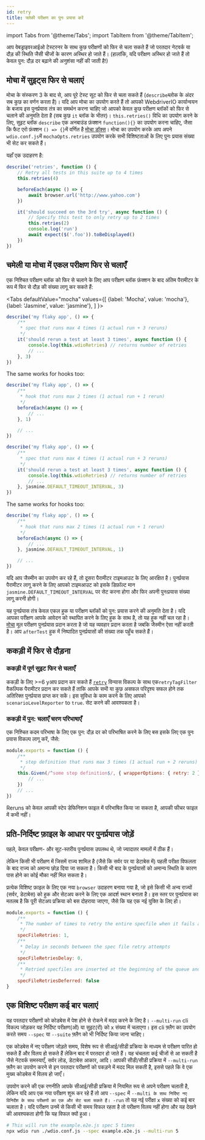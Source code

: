 ```yaml
---
id: retry
title: फ्लेकी परीक्षण का पुनः प्रयास करें
---
```


import Tabs from '@theme/Tabs';
import TabItem from '@theme/TabItem';

आप वेबड्राइवरआईओ टेस्टरनर के साथ कुछ परीक्षणों को फिर से चला सकते हैं जो परतदार नेटवर्क या दौड़ की स्थिति जैसी चीजों के कारण अस्थिर हो जाते हैं। (हालांकि, यदि परीक्षण अस्थिर हो जाते हैं तो केवल पुन: दौड़ दर बढ़ाने की अनुशंसा नहीं की जाती है!)

## मोचा में सुइट्स फिर से चलाएं

मोचा के संस्करण 3 के बाद से, आप पूरे टेस्ट सूट को फिर से चला सकते हैं (`describe`ब्लोक के अंदर सब कुछ का वर्णन करता है)। यदि आप मोचा का उपयोग करते हैं तो आपको WebdriverIO कार्यान्वयन के बजाय इस पुनर्प्रयास तंत्र का समर्थन करना चाहिए जो आपको केवल कुछ परीक्षण ब्लॉकों को फिर से चलाने की अनुमति देता है (सब कुछ `it` ब्लॉक के भीतर)। `this.retries()` विधि का उपयोग करने के लिए, सुइट ब्लॉक `describe` एक अनबाउंड फ़ंक्शन `function(){}` का उपयोग करना चाहिए, जैसा कि फैट एरो फ़ंक्शन `() => {}`में वर्णित है [मोचा डॉक्स](https://mochajs.org/#arrow-functions)। मोचा का उपयोग करके आप अपने `wdio.conf.js`में `mochaOpts.retries` उपयोग करके सभी विशिष्टताओं के लिए पुनः प्रयास संख्या भी सेट कर सकते हैं।

यहाँ एक उदाहरण है:

```js
describe('retries', function () {
    // Retry all tests in this suite up to 4 times
    this.retries(4)

    beforeEach(async () => {
        await browser.url('http://www.yahoo.com')
    })

    it('should succeed on the 3rd try', async function () {
        // Specify this test to only retry up to 2 times
        this.retries(2)
        console.log('run')
        await expect($('.foo')).toBeDisplayed()
    })
})
```

## चमेली या मोचा में एकल परीक्षण फिर से चलाएँ

एक निश्चित परीक्षण ब्लॉक को फिर से चलाने के लिए आप परीक्षण ब्लॉक फ़ंक्शन के बाद अंतिम पैरामीटर के रूप में फिर से दौड़ की संख्या लागू कर सकते हैं:

<Tabs
  defaultValue="mocha"
  values={[
    {label: 'Mocha', value: 'mocha'},
 {label: 'Jasmine', value: 'jasmine'},
 ]
}>
<TabItem value="mocha">

```js
describe('my flaky app', () => {
    /**
     * spec that runs max 4 times (1 actual run + 3 reruns)
     */
    it('should rerun a test at least 3 times', async function () {
        console.log(this.wdioRetries) // returns number of retries
        // ...
    }, 3)
})
```

The same works for hooks too:

```js
describe('my flaky app', () => {
    /**
     * hook that runs max 2 times (1 actual run + 1 rerun)
     */
    beforeEach(async () => {
        // ...
    }, 1)

    // ...
})
```

</TabItem>
<TabItem value="jasmine">

```js
describe('my flaky app', () => {
    /**
     * spec that runs max 4 times (1 actual run + 3 reruns)
     */
    it('should rerun a test at least 3 times', async function () {
        console.log(this.wdioRetries) // returns number of retries
        // ...
    }, jasmine.DEFAULT_TIMEOUT_INTERVAL, 3)
})
```

The same works for hooks too:

```js
describe('my flaky app', () => {
    /**
     * hook that runs max 2 times (1 actual run + 1 rerun)
     */
    beforeEach(async () => {
        // ...
    }, jasmine.DEFAULT_TIMEOUT_INTERVAL, 1)

    // ...
})
```

यदि आप जैस्मीन का उपयोग कर रहे हैं, तो दूसरा पैरामीटर टाइमआउट के लिए आरक्षित है। पुनर्प्रयास पैरामीटर लागू करने के लिए आपको टाइमआउट को इसके डिफ़ॉल्ट मान `jasmine.DEFAULT_TIMEOUT_INTERVAL` पर सेट करना होगा और फिर अपनी पुनःप्रयास संख्या लागू करनी होगी।

</TabItem>
</Tabs>

यह पुनर्प्रयास तंत्र केवल एकल हुक या परीक्षण ब्लॉकों को पुन: प्रयास करने की अनुमति देता है। यदि आपका परीक्षण आपके आवेदन को स्थापित करने के लिए हुक के साथ है, तो यह हुक नहीं चल रहा है। [मोचा](https://mochajs.org/#retry-tests) मूल परीक्षण पुनर्प्रयास प्रदान करता है जो यह व्यवहार प्रदान करता है जबकि जैस्मीन ऐसा नहीं करती है। आप ` afterTest ` हुक में निष्पादित पुनर्प्रयासों की संख्या तक पहुँच सकते हैं।

## ककड़ी में फिर से दौड़ना

### ककड़ी में पूर्ण सुइट फिर से चलाएँ

ककड़ी के लिए >=6 yआप प्रदान कर सकते हैं [`retry`](https://github.com/cucumber/cucumber-js/blob/master/docs/cli.md#retry-failing-tests) विन्यास विकल्प के साथ एक`retryTagFilter` वैकल्पिक पैरामीटर प्रदान कर सकते हैं ताकि आपके सभी या कुछ असफल परिदृश्य सफल होने तक अतिरिक्त पुनर्प्रयास प्राप्त कर सकें। इस सुविधा के काम करने के लिए आपको `scenarioLevelReporter` to `true`. सेट करने की आवश्यकता है।

### ककड़ी में पुन: चलाएँ चरण परिभाषाएँ

एक निश्चित कदम परिभाषा के लिए एक पुन: दौड़ दर को परिभाषित करने के लिए बस इसके लिए एक पुनः प्रयास विकल्प लागू करें, जैसे:

```js
module.exports = function () {
    /**
     * step definition that runs max 3 times (1 actual run + 2 reruns)
     */
    this.Given(/^some step definition$/, { wrapperOptions: { retry: 2 } }, async () => {
        // ...
    })
    // ...
})
```

Reruns को केवल आपकी स्टेप डेफिनिशन फाइल में परिभाषित किया जा सकता है, आपकी फीचर फाइल में कभी नहीं।

## प्रति-निर्दिष्ट फ़ाइल के आधार पर पुनर्प्रयास जोड़ें

पहले, केवल परीक्षण- और सूट-स्तरीय पुनर्प्रयास उपलब्ध थे, जो ज्यादातर मामलों में ठीक हैं।

लेकिन किसी भी परीक्षण में जिसमें राज्य शामिल है (जैसे कि सर्वर पर या डेटाबेस में) पहली परीक्षा विफलता के बाद राज्य को अमान्य छोड़ दिया जा सकता है। किसी भी बाद के पुनर्प्रयासों को अमान्य स्थिति के कारण पास होने का कोई मौका नहीं मिल सकता है।

प्रत्येक विशिष्ट फ़ाइल के लिए एक नया `browser` उदाहरण बनाया गया है, जो इसे किसी भी अन्य राज्यों (सर्वर, डेटाबेस) को हुक और सेटअप करने के लिए एक आदर्श स्थान बनाता है। इस स्तर पर पुनर्प्रयास का मतलब है कि पूरी सेटअप प्रक्रिया को बस दोहराया जाएगा, जैसे कि यह एक नई युक्ति के लिए हो।

```js
module.exports = function () {
    /**
     * The number of times to retry the entire specfile when it fails as a whole
     */
    specFileRetries: 1,
    /**
     * Delay in seconds between the spec file retry attempts
     */
    specFileRetriesDelay: 0,
    /**
     * Retried specfiles are inserted at the beginning of the queue and retried immediately
     */
    specFileRetriesDeferred: false
}
```

## एक विशिष्ट परीक्षण कई बार चलाएं

यह परतदार परीक्षणों को कोडबेस में पेश होने से रोकने में मदद करने के लिए है। `--multi-run` cli विकल्प जोड़कर यह निर्दिष्ट परीक्षण(ओं) या सुइट(रों) को x संख्या में चलाएगा। इस cli फ़्लैग का उपयोग करते समय `--spec` या `--suite` फ़्लैग को भी निर्दिष्ट किया जाना चाहिए।

एक कोडबेस में नए परीक्षण जोड़ते समय, विशेष रूप से सीआई/सीडी प्रक्रिया के माध्यम से परीक्षण पारित हो सकते हैं और विलय हो सकते हैं लेकिन बाद में परतदार हो जाते हैं। यह चंचलता कई चीजों से आ सकती है जैसे नेटवर्क समस्याएँ, सर्वर लोड, डेटाबेस आकार, आदि। आपकी सीडी/सीडी प्रक्रिया में `--multi-run` फ़्लैग का उपयोग करने से इन परतदार परीक्षणों को पकड़ने में मदद मिल सकती है, इससे पहले कि वे एक मुख्य कोडबेस में विलय हो जाएँ।

उपयोग करने की एक रणनीति आपके सीआई/सीडी प्रक्रिया में नियमित रूप से अपने परीक्षण चलाती है, लेकिन यदि आप एक नया परीक्षण शुरू कर रहे हैं तो आप `--spec` में `--multi के साथ निर्दिष्ट नए विनिर्देश के साथ परीक्षणों का एक और सेट चला सकते हैं। -run` तो यह नई परीक्षा x संख्या को कई बार चलाता है। यदि परीक्षण उनमें से किसी भी समय विफल रहता है तो परीक्षण विलय नहीं होगा और यह देखने की आवश्यकता होगी कि यह विफल क्यों हुआ।

```sh
# This will run the example.e2e.js spec 5 times
npx wdio run ./wdio.conf.js --spec example.e2e.js --multi-run 5
```